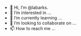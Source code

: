 - 👋 Hi, I’m @labarks.
- 👀 I’m interested in ...
- 🌱 I’m currently learning ...
- 💞️ I’m looking to collaborate on ...
- 📫 How to reach me ...

<!---
labarks/labarks is a ✨ special ✨ repository because its `README.md` (this file) appears on your GitHub profile.
You can click the Preview link to take a look at your changes.
--->
